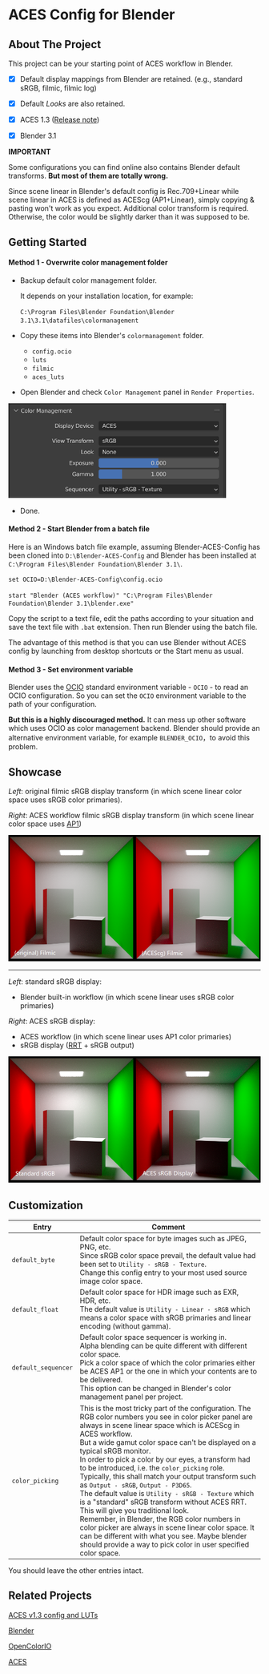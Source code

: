 # ACES Config for Blender



## About The Project

This project can be your starting point of ACES workflow in Blender.

- [x] Default display mappings from Blender are retained. (e.g.,  standard sRGB, filmic, filmic log)
- [x] Default *Looks* are also retained.
- [x] ACES 1.3 ([Release note](https://community.acescentral.com/t/aces-1-3-now-available/3739))
- [x] Blender 3.1



**IMPORTANT**

Some configurations you can find online also contains Blender default transforms. **But most of them are totally wrong.** 

Since scene linear in Blender's default config is Rec.709+Linear while scene linear in ACES is defined as ACEScg (AP1+Linear), simply copying & pasting won't work as you expect. Additional color transform is required. Otherwise,  the color would be slightly darker than it was supposed to be.



## Getting Started

#### Method 1 - Overwrite color management folder

- Backup default color management folder.

  It depends on your installation location, for example:

  `C:\Program Files\Blender Foundation\Blender 3.1\3.1\datafiles\colormanagement`

- Copy these items into Blender's `colormanagement` folder.
  - `config.ocio`
  - `luts`
  - `filmic`
  - `aces_luts`
- Open Blender and check `Color Management` panel in `Render Properties`.

<img src="./docs/images/color_management_aces_srgb.png" alt="color_management_aces_srgb" style="zoom:67%;" />

- Done.



#### Method 2 - Start Blender from a batch file

Here is an Windows batch file example, assuming Blender-ACES-Config has been cloned into `D:\Blender-ACES-Config` and Blender has been installed at `C:\Program Files\Blender Foundation\Blender 3.1\`.

```
set OCIO=D:\Blender-ACES-Config\config.ocio

start "Blender (ACES workflow)" "C:\Program Files\Blender Foundation\Blender 3.1\blender.exe"
```

Copy the script to a text file, edit the paths according to your situation and save the text file with `.bat` extension. Then run Blender using the batch file.

The advantage of this method is that you can use Blender without ACES config by launching from desktop shortcuts or the Start menu as usual.



#### Method 3 - Set environment variable

Blender uses the [OCIO](https://opencolorio.org/) standard environment variable - `OCIO` -  to read an OCIO configuration. So you can set the `OCIO` environment variable to the path of your configuration.

**But this is a highly discouraged method.** It can mess up other software which uses OCIO as color management backend. Blender should provide an alternative environment variable, for example `BLENDER_OCIO`，to avoid this problem.



## Showcase

*Left*: original filmic sRGB display transform (in which scene linear color space uses sRGB color primaries).

*Right*: ACES workflow filmic sRGB display transform (in which scene linear color space uses [AP1](https://en.wikipedia.org/wiki/Academy_Color_Encoding_System#ACEScg))

![the_cornell_box_rec709_filmic_vs_ap1_filmic](./docs/images/the_cornell_box_rec709_filmic_vs_ap1_filmic.png)

----

*Left*: standard sRGB display:

- Blender built-in workflow (in which scene linear uses sRGB color primaries)

*Right*: ACES sRGB display:

- ACES workflow (in which scene linear uses AP1 color primaries)
- sRGB display ([RRT](https://en.wikipedia.org/wiki/Academy_Color_Encoding_System#System_overview) + sRGB output)



![the_cornell_box_standard_srgb_vs_aces_srgb](./docs/images/the_cornell_box_standard_srgb_vs_aces_srgb.png)



## Customization

| Entry               | Comment                                                      |
| ------------------- | ------------------------------------------------------------ |
| `default_byte`      | Default color space for byte images such as JPEG, PNG, etc. <br>Since sRGB color space prevail, the default value had been set to `Utility - sRGB - Texture`.<br>Change this config entry to your most used source image color space. |
| `default_float`     | Default color space for HDR image such as EXR, HDR, etc.<br>The default value is `Utility - Linear - sRGB` which means a color space with sRGB primaries and linear encoding (without gamma). |
| `default_sequencer` | Default color space sequencer is working in.<br>Alpha blending can be quite different with different color space.<br>Pick a color space of which the color primaries either be ACES AP1 or the one in which your contents are to be delivered.<br>This option can be changed in Blender's color management panel per project. |
| `color_picking`     | This is the most tricky part of the configuration. The RGB color numbers you see in color picker panel are always in scene linear space which is ACEScg in ACES workflow.<br>But a wide gamut color space can't be displayed on a typical sRGB monitor.<br>In order to pick a color by our eyes, a transform had to be introduced, i.e. the `color_picking` role. <br>Typically, this shall match your output transform such as `Output - sRGB`, `Output - P3D65`. <br>The default value is `Utility - sRGB - Texture` which is a "standard" sRGB transform without ACES RRT. This will give you traditional look.<br>Remember, in Blender, the RGB color numbers in color picker are always in scene linear color space. It can be different with what you see. Maybe blender should provide a way to pick color in user specified color space. |

You should leave the other entries intact.



## Related Projects

[ACES v1.3 config and LUTs](https://github.com/Ginurx/OpenColorIO-Configs)

[Blender](https://www.blender.org/)

[OpenColorIO](https://opencolorio.org/)

[ACES](https://acescentral.com/)

